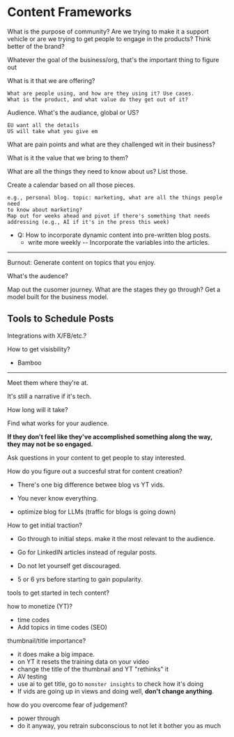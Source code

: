# Content Frameworks

What is the purpose of community? Are we trying to make it a support vehicle or
are we trying to get people to engage in the products? Think better of the
brand?

Whatever the goal of the business/org, that's the important thing to figure out


What is it that we are offering?

    What are people using, and how are they using it? Use cases.
    What is the product, and what value do they get out of it?

Audience. What's the audiance, global or US?

    EU want all the details
    US will take what you give em

What are pain points and what are they challenged wit in their business?

What is it the value that we bring to them?

What are all the things they need to know about us? List those.

Create a calendar based on all those pieces.  

    e.g., personal blog. topic: marketing, what are all the things people need
    to know about marketing? 
    Map out for weeks ahead and pivot if there's something that needs
    addressing (e.g., AI if it's in the press this week)

- Q: How to incorporate dynamic content into pre-written blog posts.  
    - write more weekly -- Incorporate the variables into the articles.  

---

Burnout: Generate content on topics that you enjoy. 

What's the audence?

Map out the cusomer journey. What are the stages they go through? Get a model
built for the business model.  

## Tools to Schedule Posts

Integrations with X/FB/etc.?

How to get visisbility?

- Bamboo




---

Meet them where they're at.  

It's still a narrative if it's tech.  

How long will it take?

Find what works for your audience.  

**If they don't feel like they've accomplished something along the way, they may
not be so engaged.**

Ask questions in your content to get people to stay interested.  

How do you figure out a succesful strat for content creation?

- There's one big difference betwee blog vs YT vids.  
- You never know everything. 

- optimize blog for LLMs (traffic for blogs is going down)

How to get initial traction?

- Go through to initial steps. make it the most relevant to the audience.  

- Go for LinkedIN articles instead of regular posts.  

- Do not let yourself get discouraged. 

- 5 or 6 yrs before starting to gain popularity.  

tools to get started in tech content?


how to monetize (YT)?
- time codes
- Add topics in time codes (SEO)

thumbnail/title importance?
- it does make a big impace.
- on YT it resets the training data on your video
- change the title of the thumbnail and YT "rethinks" it
- AV testing
- use ai to get title, go to `monster insights` to check how it's doing
- If vids are going up in views and doing well, **don't change anything**.  

how do you overcome fear of judgement?
- power through
- do it anyway, you retrain subconscious to not let it bother you as much




